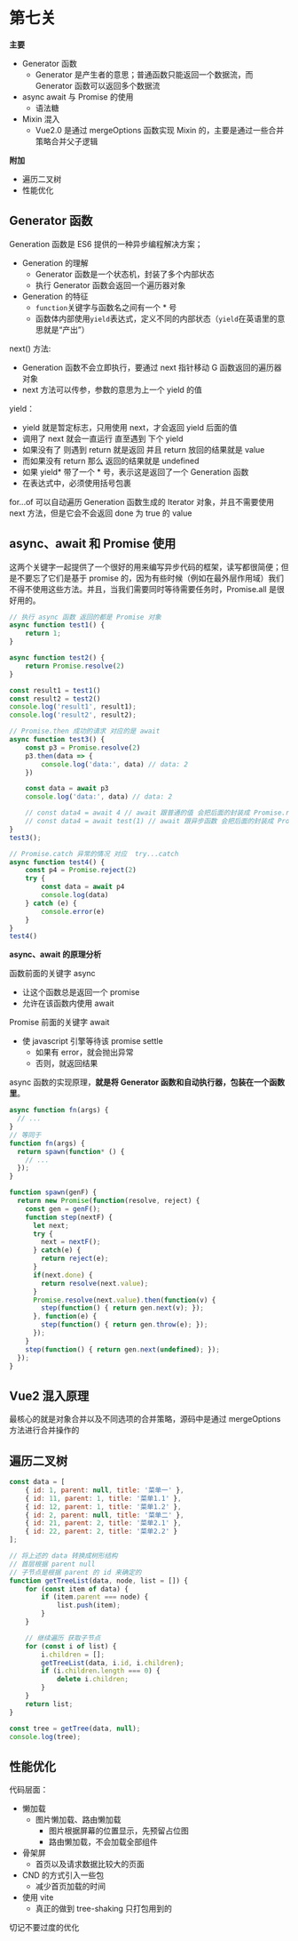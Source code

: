 # 第七关

**主要**

- Generator 函数
  - Generator 是产生者的意思；普通函数只能返回一个数据流，而 Generator 函数可以返回多个数据流
- async await 与 Promise 的使用
  - 语法糖
- Mixin 混入
  - Vue2.0 是通过 mergeOptions 函数实现 Mixin 的，主要是通过一些合并策略合并父子逻辑

**附加**

- 遍历二叉树
- 性能优化

## Generator 函数

Generation 函数是 ES6 提供的一种异步编程解决方案；

- Generation 的理解
  - Generator 函数是一个状态机，封装了多个内部状态
  - 执行 Generator 函数会返回一个遍历器对象
- Generation 的特征
  - `function`关键字与函数名之间有一个 * 号
  - 函数体内部使用`yield`表达式，定义不同的内部状态（`yield`在英语里的意思就是“产出”）

next() 方法:

- Generation 函数不会立即执行，要通过 next 指针移动 G 函数返回的遍历器对象
- next 方法可以传参，参数的意思为上一个 yield 的值

yield：

- yield 就是暂定标志，只用使用 next，才会返回 yield 后面的值
- 调用了 next 就会一直运行 直至遇到 下个 yield
- 如果没有了 则遇到 return 就是返回 并且 return 放回的结果就是 value
- 而如果没有 return 那么 返回的结果就是 undefined
- 如果 yield* 带了一个 * 号，表示这是返回了一个 Generation 函数
- 在表达式中，必须使用括号包裹

for...of 可以自动遍历 Generation 函数生成的 Iterator 对象，并且不需要使用 next 方法，但是它会不会返回 done 为 true 的 value

## async、await 和 Promise 使用

这两个关键字一起提供了一个很好的用来编写异步代码的框架，读写都很简便；但是不要忘了它们是基于 promise 的，因为有些时候（例如在最外层作用域）我们不得不使用这些方法。并且，当我们需要同时等待需要任务时，Promise.all 是很好用的。

```js
// 执行 async 函数 返回的都是 Promise 对象
async function test1() {
    return 1;
}

async function test2() {
    return Promise.resolve(2)
}

const result1 = test1()
const result2 = test2()
console.log('result1', result1);
console.log('result2', result2);

// Promise.then 成功的请求 对应的是 await
async function test3() {
    const p3 = Promise.resolve(2)
    p3.then(data => {
        console.log('data:', data) // data: 2
    })

    const data = await p3
    console.log('data:', data) // data: 2

    // const data4 = await 4 // await 跟普通的值 会把后面的封装成 Promise.resolve(4)
    // const data4 = await test(1) // await 跟异步函数 会把后面的封装成 Promise.resolve(1)
}
test3();

// Promise.catch 异常的情况 对应  try...catch
async function test4() {
    const p4 = Promise.reject(2)
    try {
        const data = await p4
        console.log(data)
    } catch (e) {
        console.error(e)
    }
}
test4()
```

**async、await 的原理分析**

函数前面的关键字 async

- 让这个函数总是返回一个 promise
- 允许在该函数内使用 await

Promise 前面的关键字 await

- 使 javascript 引擎等待该 promise settle
  - 如果有 error，就会抛出异常
  - 否则，就返回结果

async 函数的实现原理，**就是将 Generator 函数和自动执行器，包装在一个函数里**。

```javascript
async function fn(args) {
  // ...
}
// 等同于
function fn(args) {
  return spawn(function* () {
    // ...
  });
}

function spawn(genF) {
  return new Promise(function(resolve, reject) {
    const gen = genF();
    function step(nextF) {
      let next;
      try {
        next = nextF();
      } catch(e) {
        return reject(e);
      }
      if(next.done) {
        return resolve(next.value);
      }
      Promise.resolve(next.value).then(function(v) {
        step(function() { return gen.next(v); });
      }, function(e) {
        step(function() { return gen.throw(e); });
      });
    }
    step(function() { return gen.next(undefined); });
  });
}
```


## Vue2 混入原理

最核心的就是对象合并以及不同选项的合并策略，源码中是通过 mergeOptions 方法进行合并操作的

## 遍历二叉树

```js
const data = [
    { id: 1, parent: null, title: '菜单一' },
    { id: 11, parent: 1, title: '菜单1.1' },
    { id: 12, parent: 1, title: '菜单1.2' },
    { id: 2, parent: null, title: '菜单二' },
    { id: 21, parent: 2, title: '菜单2.1' },
    { id: 22, parent: 2, title: '菜单2.2' }
];

// 将上述的 data 转换成树形结构
// 首层根据 parent null
// 子节点是根据 parent 的 id 来确定的
function getTreeList(data, node, list = []) {
    for (const item of data) {
        if (item.parent === node) {
            list.push(item);
        }
    }

    // 继续遍历 获取子节点
    for (const i of list) {
        i.children = [];
        getTreeList(data, i.id, i.children);
        if (i.children.length === 0) {
            delete i.children;
        }
    }
    return list;
}

const tree = getTree(data, null);
console.log(tree);
```

## 性能优化

代码层面：

- 懒加载
  - 图片懒加载、路由懒加载
    - 图片根据屏幕的位置显示，先预留占位图
    - 路由懒加载，不会加载全部组件
- 骨架屏
  - 首页以及请求数据比较大的页面
- CND 的方式引入一些包
  - 减少首页加载的时间
- 使用 vite
  - 真正的做到 tree-shaking 只打包用到的

切记不要过度的优化